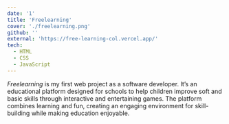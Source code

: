 ```yaml
---
date: '1'
title: 'Freelearning'
cover: './freelearning.png'
github: ''
external: 'https://free-learning-col.vercel.app/'
tech:
  - HTML
  - CSS
  - JavaScript
---
```


_Freelearning_ is my first web project as a software developer. It’s an educational platform designed for schools to help children improve soft and basic skills through interactive and entertaining games. The platform combines learning and fun, creating an engaging environment for skill-building while making education enjoyable.
